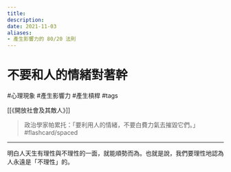 ```yaml
---
title:
description: 
date: 2021-11-03
aliases:
- 產生影響力的 80/20 法則
---
```

# 不要和人的情緒對著幹
#心理現象 #產生影響力 #產生槓桿 #tags 

[[《開放社會及其敵人》]]

> 政治學家帕累托：「要利用人的情緒，不要白費力氣去摧毀它們。」 #flashcard/spaced 

---

明白人天生有理性與不理性的一面，就能順勢而為。也就是說，我們要理性地認為人永遠是「不理性」的。
